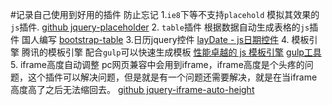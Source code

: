 #记录自己使用到好用的插件 防止忘记
1.`ie8`下等不支持`placehold` 模拟其效果的`js`插件.
[github jquery-placeholder][1]
2. `table`插件 根据数据自动生成表格的`js`插件 国人编写
[bootstrap-table][2]
3.日历jquery控件
[layDate - js日期控件][3]
4. 模板引擎
腾讯的模板引擎 配合`gulp`可以快速生成模板
[性能卓越的 js 模板引擎][4] 
[gulp工具][5]
5. iframe高度自动调整
pc网页兼容中会用到iframe，iframe高度是个头疼的问题，这个插件可以解决问题，但是就是有一个问题还需要解决，就是在当iframe高度高了之后无法缩回去。
[github jquery-iframe-auto-height][6]


  [1]: https://github.com/mathiasbynens/jquery-placeholder
  [2]: https://github.com/wenzhixin/bootstrap-table/
  [3]: http://laydate.layui.com/
  [4]: https://github.com/aui/artTemplate
  [5]: https://github.com/aui/tmodjs/
  [6]: https://github.com/wistful/jquery-iframe-auto-height
